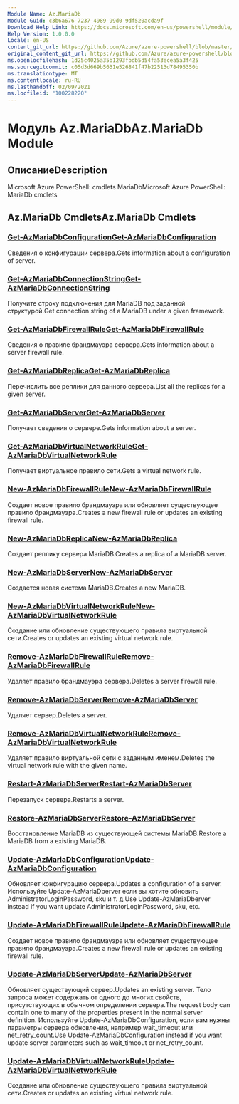 ```yaml
---
Module Name: Az.MariaDb
Module Guid: c3b6a676-7237-4989-99d0-9df520acda9f
Download Help Link: https://docs.microsoft.com/en-us/powershell/module/az.mariadb
Help Version: 1.0.0.0
Locale: en-US
content_git_url: https://github.com/Azure/azure-powershell/blob/master/src/MariaDb/help/Az.MariaDb.md
original_content_git_url: https://github.com/Azure/azure-powershell/blob/master/src/MariaDb/help/Az.MariaDb.md
ms.openlocfilehash: 1d25c4025a35b1293fbdb5d54fa53ecea5a3f425
ms.sourcegitcommit: c05d3d669b5631e526841f47b22513d78495350b
ms.translationtype: MT
ms.contentlocale: ru-RU
ms.lasthandoff: 02/09/2021
ms.locfileid: "100228220"
---
```

# <span data-ttu-id="e1d14-101">Модуль Az.MariaDb</span><span class="sxs-lookup"><span data-stu-id="e1d14-101">Az.MariaDb Module</span></span>
## <span data-ttu-id="e1d14-102">Описание</span><span class="sxs-lookup"><span data-stu-id="e1d14-102">Description</span></span>
<span data-ttu-id="e1d14-103">Microsoft Azure PowerShell: cmdlets MariaDb</span><span class="sxs-lookup"><span data-stu-id="e1d14-103">Microsoft Azure PowerShell: MariaDb cmdlets</span></span>

## <span data-ttu-id="e1d14-104">Az.MariaDb Cmdlets</span><span class="sxs-lookup"><span data-stu-id="e1d14-104">Az.MariaDb Cmdlets</span></span>
### [<span data-ttu-id="e1d14-105">Get-AzMariaDbConfiguration</span><span class="sxs-lookup"><span data-stu-id="e1d14-105">Get-AzMariaDbConfiguration</span></span>](Get-AzMariaDbConfiguration.md)
<span data-ttu-id="e1d14-106">Сведения о конфигурации сервера.</span><span class="sxs-lookup"><span data-stu-id="e1d14-106">Gets information about a configuration of server.</span></span>

### [<span data-ttu-id="e1d14-107">Get-AzMariaDbConnectionString</span><span class="sxs-lookup"><span data-stu-id="e1d14-107">Get-AzMariaDbConnectionString</span></span>](Get-AzMariaDbConnectionString.md)
<span data-ttu-id="e1d14-108">Получите строку подключения для MariaDB под заданной структурой.</span><span class="sxs-lookup"><span data-stu-id="e1d14-108">Get connection string of a MariaDB under a given framework.</span></span>

### [<span data-ttu-id="e1d14-109">Get-AzMariaDbFirewallRule</span><span class="sxs-lookup"><span data-stu-id="e1d14-109">Get-AzMariaDbFirewallRule</span></span>](Get-AzMariaDbFirewallRule.md)
<span data-ttu-id="e1d14-110">Сведения о правиле брандмауэра сервера.</span><span class="sxs-lookup"><span data-stu-id="e1d14-110">Gets information about a server firewall rule.</span></span>

### [<span data-ttu-id="e1d14-111">Get-AzMariaDbReplica</span><span class="sxs-lookup"><span data-stu-id="e1d14-111">Get-AzMariaDbReplica</span></span>](Get-AzMariaDbReplica.md)
<span data-ttu-id="e1d14-112">Перечислить все реплики для данного сервера.</span><span class="sxs-lookup"><span data-stu-id="e1d14-112">List all the replicas for a given server.</span></span>

### [<span data-ttu-id="e1d14-113">Get-AzMariaDbServer</span><span class="sxs-lookup"><span data-stu-id="e1d14-113">Get-AzMariaDbServer</span></span>](Get-AzMariaDbServer.md)
<span data-ttu-id="e1d14-114">Получает сведения о сервере.</span><span class="sxs-lookup"><span data-stu-id="e1d14-114">Gets information about a server.</span></span>

### [<span data-ttu-id="e1d14-115">Get-AzMariaDbVirtualNetworkRule</span><span class="sxs-lookup"><span data-stu-id="e1d14-115">Get-AzMariaDbVirtualNetworkRule</span></span>](Get-AzMariaDbVirtualNetworkRule.md)
<span data-ttu-id="e1d14-116">Получает виртуальное правило сети.</span><span class="sxs-lookup"><span data-stu-id="e1d14-116">Gets a virtual network rule.</span></span>

### [<span data-ttu-id="e1d14-117">New-AzMariaDbFirewallRule</span><span class="sxs-lookup"><span data-stu-id="e1d14-117">New-AzMariaDbFirewallRule</span></span>](New-AzMariaDbFirewallRule.md)
<span data-ttu-id="e1d14-118">Создает новое правило брандмауэра или обновляет существующее правило брандмауэра.</span><span class="sxs-lookup"><span data-stu-id="e1d14-118">Creates a new firewall rule or updates an existing firewall rule.</span></span>

### [<span data-ttu-id="e1d14-119">New-AzMariaDbReplica</span><span class="sxs-lookup"><span data-stu-id="e1d14-119">New-AzMariaDbReplica</span></span>](New-AzMariaDbReplica.md)
<span data-ttu-id="e1d14-120">Создает реплику сервера MariaDB.</span><span class="sxs-lookup"><span data-stu-id="e1d14-120">Creates a replica of a MariaDB server.</span></span>

### [<span data-ttu-id="e1d14-121">New-AzMariaDbServer</span><span class="sxs-lookup"><span data-stu-id="e1d14-121">New-AzMariaDbServer</span></span>](New-AzMariaDbServer.md)
<span data-ttu-id="e1d14-122">Создается новая система MariaDB.</span><span class="sxs-lookup"><span data-stu-id="e1d14-122">Creates a new MariaDB.</span></span>

### [<span data-ttu-id="e1d14-123">New-AzMariaDbVirtualNetworkRule</span><span class="sxs-lookup"><span data-stu-id="e1d14-123">New-AzMariaDbVirtualNetworkRule</span></span>](New-AzMariaDbVirtualNetworkRule.md)
<span data-ttu-id="e1d14-124">Создание или обновление существующего правила виртуальной сети.</span><span class="sxs-lookup"><span data-stu-id="e1d14-124">Creates or updates an existing virtual network rule.</span></span>

### [<span data-ttu-id="e1d14-125">Remove-AzMariaDbFirewallRule</span><span class="sxs-lookup"><span data-stu-id="e1d14-125">Remove-AzMariaDbFirewallRule</span></span>](Remove-AzMariaDbFirewallRule.md)
<span data-ttu-id="e1d14-126">Удаляет правило брандмауэра сервера.</span><span class="sxs-lookup"><span data-stu-id="e1d14-126">Deletes a server firewall rule.</span></span>

### [<span data-ttu-id="e1d14-127">Remove-AzMariaDbServer</span><span class="sxs-lookup"><span data-stu-id="e1d14-127">Remove-AzMariaDbServer</span></span>](Remove-AzMariaDbServer.md)
<span data-ttu-id="e1d14-128">Удаляет сервер.</span><span class="sxs-lookup"><span data-stu-id="e1d14-128">Deletes a server.</span></span>

### [<span data-ttu-id="e1d14-129">Remove-AzMariaDbVirtualNetworkRule</span><span class="sxs-lookup"><span data-stu-id="e1d14-129">Remove-AzMariaDbVirtualNetworkRule</span></span>](Remove-AzMariaDbVirtualNetworkRule.md)
<span data-ttu-id="e1d14-130">Удаляет правило виртуальной сети с заданным именем.</span><span class="sxs-lookup"><span data-stu-id="e1d14-130">Deletes the virtual network rule with the given name.</span></span>

### [<span data-ttu-id="e1d14-131">Restart-AzMariaDbServer</span><span class="sxs-lookup"><span data-stu-id="e1d14-131">Restart-AzMariaDbServer</span></span>](Restart-AzMariaDbServer.md)
<span data-ttu-id="e1d14-132">Перезапуск сервера.</span><span class="sxs-lookup"><span data-stu-id="e1d14-132">Restarts a server.</span></span>

### [<span data-ttu-id="e1d14-133">Restore-AzMariaDbServer</span><span class="sxs-lookup"><span data-stu-id="e1d14-133">Restore-AzMariaDbServer</span></span>](Restore-AzMariaDbServer.md)
<span data-ttu-id="e1d14-134">Восстановление MariaDB из существующей системы MariaDB.</span><span class="sxs-lookup"><span data-stu-id="e1d14-134">Restore a MariaDB from a existing MariaDB.</span></span>

### [<span data-ttu-id="e1d14-135">Update-AzMariaDbConfiguration</span><span class="sxs-lookup"><span data-stu-id="e1d14-135">Update-AzMariaDbConfiguration</span></span>](Update-AzMariaDbConfiguration.md)
<span data-ttu-id="e1d14-136">Обновляет конфигурацию сервера.</span><span class="sxs-lookup"><span data-stu-id="e1d14-136">Updates a configuration of a server.</span></span>
<span data-ttu-id="e1d14-137">Используйте Update-AzMariaDberver если вы хотите обновить AdministratorLoginPassword, sku и т. д.</span><span class="sxs-lookup"><span data-stu-id="e1d14-137">Use Update-AzMariaDberver instead if you want update AdministratorLoginPassword, sku, etc.</span></span>

### [<span data-ttu-id="e1d14-138">Update-AzMariaDbFirewallRule</span><span class="sxs-lookup"><span data-stu-id="e1d14-138">Update-AzMariaDbFirewallRule</span></span>](Update-AzMariaDbFirewallRule.md)
<span data-ttu-id="e1d14-139">Создает новое правило брандмауэра или обновляет существующее правило брандмауэра.</span><span class="sxs-lookup"><span data-stu-id="e1d14-139">Creates a new firewall rule or updates an existing firewall rule.</span></span>

### [<span data-ttu-id="e1d14-140">Update-AzMariaDbServer</span><span class="sxs-lookup"><span data-stu-id="e1d14-140">Update-AzMariaDbServer</span></span>](Update-AzMariaDbServer.md)
<span data-ttu-id="e1d14-141">Обновляет существующий сервер.</span><span class="sxs-lookup"><span data-stu-id="e1d14-141">Updates an existing server.</span></span>
<span data-ttu-id="e1d14-142">Тело запроса может содержать от одного до многих свойств, присутствующих в обычном определении сервера.</span><span class="sxs-lookup"><span data-stu-id="e1d14-142">The request body can contain one to many of the properties present in the normal server definition.</span></span>
<span data-ttu-id="e1d14-143">Используйте Update-AzMariaDbConfiguration, если вам нужны параметры сервера обновления, например wait_timeout или net_retry_count.</span><span class="sxs-lookup"><span data-stu-id="e1d14-143">Use Update-AzMariaDbConfiguration instead if you want update server parameters such as wait_timeout or net_retry_count.</span></span>

### [<span data-ttu-id="e1d14-144">Update-AzMariaDbVirtualNetworkRule</span><span class="sxs-lookup"><span data-stu-id="e1d14-144">Update-AzMariaDbVirtualNetworkRule</span></span>](Update-AzMariaDbVirtualNetworkRule.md)
<span data-ttu-id="e1d14-145">Создание или обновление существующего правила виртуальной сети.</span><span class="sxs-lookup"><span data-stu-id="e1d14-145">Creates or updates an existing virtual network rule.</span></span>

